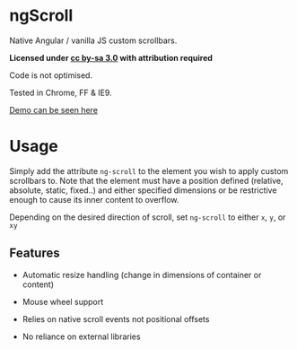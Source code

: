 ngScroll
=============

Native Angular / vanilla JS custom scrollbars.

**Licensed under [cc by-sa 3.0](http://creativecommons.org/licenses/by-sa/3.0/) with attribution required**

Code is not optimised.

Tested in Chrome, FF & IE9.

[Demo can be seen here](http://sw4.github.io/ngScroll/)

Usage
====

Simply add the attribute `ng-scroll` to the element you wish to apply custom scrollbars to. Note that the element must have a position defined (relative, absolute, static, fixed..) and either specified dimensions or be restrictive enough to cause its inner content to overflow.

Depending on the desired direction of scroll, set `ng-scroll` to either `x`, `y`, or `xy`

Features
---

* Automatic resize handling (change in dimensions of container or content)

* Mouse wheel support

* Relies on native scroll events not positional offsets

* No reliance on external libraries
